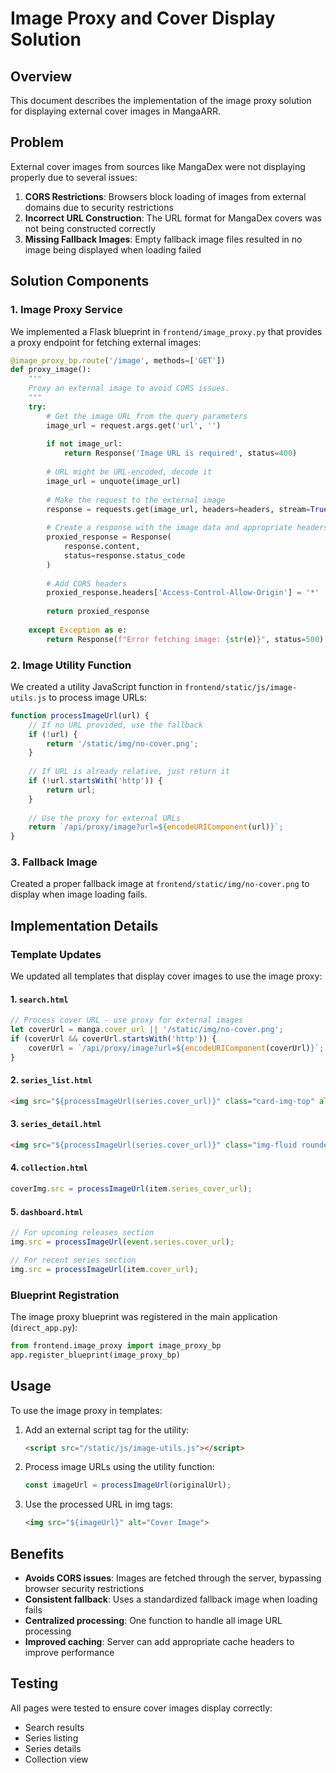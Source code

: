 # Image Proxy and Cover Display Solution

## Overview

This document describes the implementation of the image proxy solution for displaying external cover images in MangaARR.

## Problem

External cover images from sources like MangaDex were not displaying properly due to several issues:

1. **CORS Restrictions**: Browsers block loading of images from external domains due to security restrictions
2. **Incorrect URL Construction**: The URL format for MangaDex covers was not being constructed correctly
3. **Missing Fallback Images**: Empty fallback image files resulted in no image being displayed when loading failed

## Solution Components

### 1. Image Proxy Service

We implemented a Flask blueprint in `frontend/image_proxy.py` that provides a proxy endpoint for fetching external images:

```python
@image_proxy_bp.route('/image', methods=['GET'])
def proxy_image():
    """
    Proxy an external image to avoid CORS issues.
    """
    try:
        # Get the image URL from the query parameters
        image_url = request.args.get('url', '')
        
        if not image_url:
            return Response('Image URL is required', status=400)
        
        # URL might be URL-encoded, decode it
        image_url = unquote(image_url)
        
        # Make the request to the external image
        response = requests.get(image_url, headers=headers, stream=True, timeout=10)
        
        # Create a response with the image data and appropriate headers
        proxied_response = Response(
            response.content,
            status=response.status_code
        )
        
        # Add CORS headers
        proxied_response.headers['Access-Control-Allow-Origin'] = '*'
        
        return proxied_response
    
    except Exception as e:
        return Response(f"Error fetching image: {str(e)}", status=500)
```

### 2. Image Utility Function

We created a utility JavaScript function in `frontend/static/js/image-utils.js` to process image URLs:

```javascript
function processImageUrl(url) {
    // If no URL provided, use the fallback
    if (!url) {
        return '/static/img/no-cover.png';
    }
    
    // If URL is already relative, just return it
    if (!url.startsWith('http')) {
        return url;
    }
    
    // Use the proxy for external URLs
    return `/api/proxy/image?url=${encodeURIComponent(url)}`;
}
```

### 3. Fallback Image

Created a proper fallback image at `frontend/static/img/no-cover.png` to display when image loading fails.

## Implementation Details

### Template Updates

We updated all templates that display cover images to use the image proxy:

#### 1. `search.html`
```javascript
// Process cover URL - use proxy for external images
let coverUrl = manga.cover_url || '/static/img/no-cover.png';
if (coverUrl && coverUrl.startsWith('http')) {
    coverUrl = `/api/proxy/image?url=${encodeURIComponent(coverUrl)}`;
}
```

#### 2. `series_list.html`
```html
<img src="${processImageUrl(series.cover_url)}" class="card-img-top" alt="${series.title}">
```

#### 3. `series_detail.html`
```html
<img src="${processImageUrl(series.cover_url)}" class="img-fluid rounded" alt="${series.title}">
```

#### 4. `collection.html`
```javascript
coverImg.src = processImageUrl(item.series_cover_url);
```

#### 5. `dashboard.html`
```javascript
// For upcoming releases section
img.src = processImageUrl(event.series.cover_url);

// For recent series section
img.src = processImageUrl(item.cover_url);
```

### Blueprint Registration

The image proxy blueprint was registered in the main application (`direct_app.py`):

```python
from frontend.image_proxy import image_proxy_bp
app.register_blueprint(image_proxy_bp)
```

## Usage

To use the image proxy in templates:

1. Add an external script tag for the utility:
   ```html
   <script src="/static/js/image-utils.js"></script>
   ```

2. Process image URLs using the utility function:
   ```javascript
   const imageUrl = processImageUrl(originalUrl);
   ```

3. Use the processed URL in img tags:
   ```html
   <img src="${imageUrl}" alt="Cover Image">
   ```

## Benefits

- **Avoids CORS issues**: Images are fetched through the server, bypassing browser security restrictions
- **Consistent fallback**: Uses a standardized fallback image when loading fails
- **Centralized processing**: One function to handle all image URL processing
- **Improved caching**: Server can add appropriate cache headers to improve performance

## Testing

All pages were tested to ensure cover images display correctly:
- Search results
- Series listing
- Series details
- Collection view
